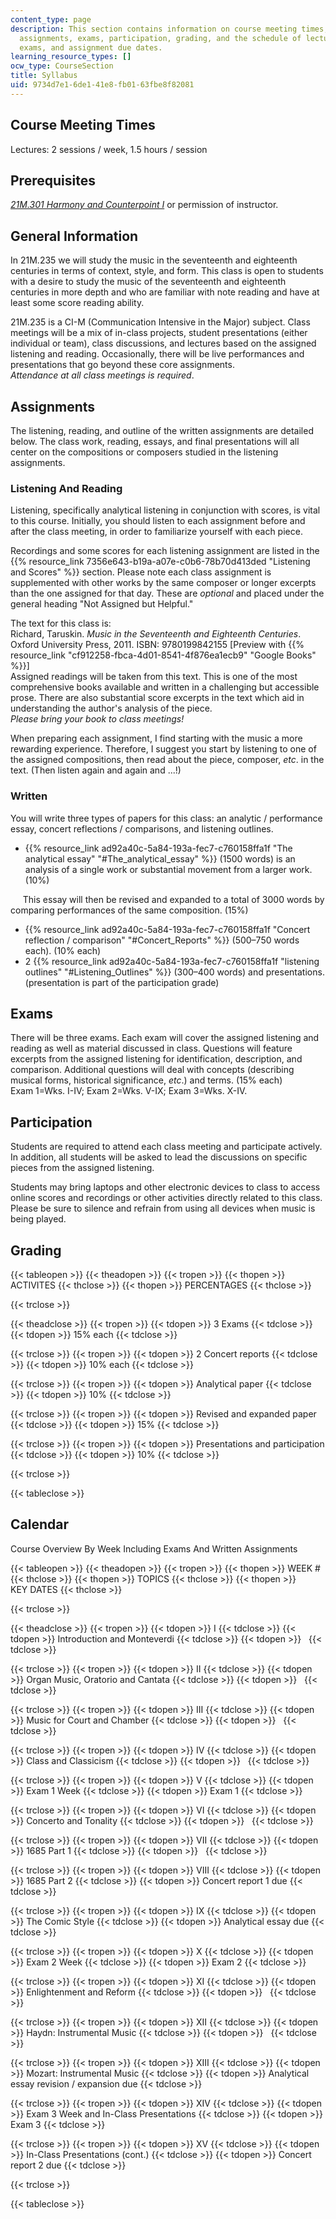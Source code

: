```yaml
---
content_type: page
description: This section contains information on course meeting times, prerequisites,
  assignments, exams, participation, grading, and the schedule of lecture topics,
  exams, and assignment due dates.
learning_resource_types: []
ocw_type: CourseSection
title: Syllabus
uid: 9734d7e1-6de1-41e8-fb01-63fbe8f82081
---
```


Course Meeting Times
--------------------

Lectures: 2 sessions / week, 1.5 hours / session

Prerequisites
-------------

[_21M.301 Harmony and Counterpoint I_](/courses/21m-301-harmony-and-counterpoint-i-spring-2005) or permission of instructor.

General Information
-------------------

In 21M.235 we will study the music in the seventeenth and eighteenth centuries in terms of context, style, and form. This class is open to students with a desire to study the music of the seventeenth and eighteenth centuries in more depth and who are familiar with note reading and have at least some score reading ability.

21M.235 is a CI-M (Communication Intensive in the Major) subject. Class meetings will be a mix of in-class projects, student presentations (either individual or team), class discussions, and lectures based on the assigned listening and reading. Occasionally, there will be live performances and presentations that go beyond these core assignments.  
_Attendance at all class meetings is required_.

Assignments
-----------

The listening, reading, and outline of the written assignments are detailed below. The class work, reading, essays, and final presentations will all center on the compositions or composers studied in the listening assignments.

### Listening And Reading

Listening, specifically analytical listening in conjunction with scores, is vital to this course. Initially, you should listen to each assignment before and after the class meeting, in order to familiarize yourself with each piece.

Recordings and some scores for each listening assignment are listed in the {{% resource_link 7356e643-b19a-a07e-c0b6-78b70d413ded "Listening and Scores" %}} section. Please note each class assignment is supplemented with other works by the same composer or longer excerpts than the one assigned for that day. These are _optional_ and placed under the general heading "Not Assigned but Helpful."

The text for this class is:  
Richard, Taruskin. _Music in the Seventeenth and Eighteenth Centuries_. Oxford University Press, 2011. ISBN: 9780199842155 \[Preview with {{% resource_link "cf912258-fbca-4d01-8541-4f876ea1ecb9" "Google Books" %}}\]  
Assigned readings will be taken from this text. This is one of the most comprehensive books available and written in a challenging but accessible prose. There are also substantial score excerpts in the text which aid in understanding the author's analysis of the piece.  
_Please bring your book to class meetings!_

When preparing each assignment, I find starting with the music a more rewarding experience. Therefore, I suggest you start by listening to one of the assigned compositions, then read about the piece, composer, _etc_. in the text. (Then listen again and again and ...!)

### Written

You will write three types of papers for this class: an analytic / performance essay, concert reflections / comparisons, and listening outlines.

*   {{% resource_link ad92a40c-5a84-193a-fec7-c760158ffa1f "The analytical essay" "#The_analytical_essay" %}} (1500 words) is an analysis of a single work or substantial movement from a larger work. (10%)

     This essay will then be revised and expanded to a total of 3000 words by comparing performances of the same composition. (15%)

*   {{% resource_link ad92a40c-5a84-193a-fec7-c760158ffa1f "Concert reflection / comparison" "#Concert_Reports" %}} (500–750 words each). (10% each)
*   2 {{% resource_link ad92a40c-5a84-193a-fec7-c760158ffa1f "listening outlines" "#Listening_Outlines" %}} (300–400 words) and presentations. (presentation is part of the participation grade)

Exams
-----

There will be three exams. Each exam will cover the assigned listening and reading as well as material discussed in class. Questions will feature excerpts from the assigned listening for identification, description, and comparison. Additional questions will deal with concepts (describing musical forms, historical significance, _etc_.) and terms. (15% each)  
Exam 1=Wks. I-IV; Exam 2=Wks. V-IX; Exam 3=Wks. X-IV.

Participation
-------------

Students are required to attend each class meeting and participate actively. In addition, all students will be asked to lead the discussions on specific pieces from the assigned listening.

Students may bring laptops and other electronic devices to class to access online scores and recordings or other activities directly related to this class. Please be sure to silence and refrain from using all devices when music is being played.

Grading
-------

{{< tableopen >}}
{{< theadopen >}}
{{< tropen >}}
{{< thopen >}}
ACTIVITES
{{< thclose >}}
{{< thopen >}}
PERCENTAGES
{{< thclose >}}

{{< trclose >}}

{{< theadclose >}}
{{< tropen >}}
{{< tdopen >}}
3 Exams
{{< tdclose >}}
{{< tdopen >}}
15% each
{{< tdclose >}}

{{< trclose >}}
{{< tropen >}}
{{< tdopen >}}
2 Concert reports
{{< tdclose >}}
{{< tdopen >}}
10% each
{{< tdclose >}}

{{< trclose >}}
{{< tropen >}}
{{< tdopen >}}
Analytical paper
{{< tdclose >}}
{{< tdopen >}}
10%
{{< tdclose >}}

{{< trclose >}}
{{< tropen >}}
{{< tdopen >}}
Revised and expanded paper
{{< tdclose >}}
{{< tdopen >}}
15%
{{< tdclose >}}

{{< trclose >}}
{{< tropen >}}
{{< tdopen >}}
Presentations and participation
{{< tdclose >}}
{{< tdopen >}}
10%
{{< tdclose >}}

{{< trclose >}}

{{< tableclose >}}

Calendar
--------

Course Overview By Week Including Exams And Written Assignments

{{< tableopen >}}
{{< theadopen >}}
{{< tropen >}}
{{< thopen >}}
WEEK #
{{< thclose >}}
{{< thopen >}}
TOPICS
{{< thclose >}}
{{< thopen >}}
KEY DATES
{{< thclose >}}

{{< trclose >}}

{{< theadclose >}}
{{< tropen >}}
{{< tdopen >}}
I
{{< tdclose >}}
{{< tdopen >}}
Introduction and Monteverdi
{{< tdclose >}}
{{< tdopen >}}
 
{{< tdclose >}}

{{< trclose >}}
{{< tropen >}}
{{< tdopen >}}
II
{{< tdclose >}}
{{< tdopen >}}
Organ Music, Oratorio and Cantata
{{< tdclose >}}
{{< tdopen >}}
 
{{< tdclose >}}

{{< trclose >}}
{{< tropen >}}
{{< tdopen >}}
III
{{< tdclose >}}
{{< tdopen >}}
Music for Court and Chamber
{{< tdclose >}}
{{< tdopen >}}
 
{{< tdclose >}}

{{< trclose >}}
{{< tropen >}}
{{< tdopen >}}
IV
{{< tdclose >}}
{{< tdopen >}}
Class and Classicism
{{< tdclose >}}
{{< tdopen >}}
 
{{< tdclose >}}

{{< trclose >}}
{{< tropen >}}
{{< tdopen >}}
V
{{< tdclose >}}
{{< tdopen >}}
Exam 1 Week
{{< tdclose >}}
{{< tdopen >}}
Exam 1
{{< tdclose >}}

{{< trclose >}}
{{< tropen >}}
{{< tdopen >}}
VI
{{< tdclose >}}
{{< tdopen >}}
Concerto and Tonality
{{< tdclose >}}
{{< tdopen >}}
 
{{< tdclose >}}

{{< trclose >}}
{{< tropen >}}
{{< tdopen >}}
VII
{{< tdclose >}}
{{< tdopen >}}
1685 Part 1
{{< tdclose >}}
{{< tdopen >}}
 
{{< tdclose >}}

{{< trclose >}}
{{< tropen >}}
{{< tdopen >}}
VIII
{{< tdclose >}}
{{< tdopen >}}
1685 Part 2
{{< tdclose >}}
{{< tdopen >}}
Concert report 1 due
{{< tdclose >}}

{{< trclose >}}
{{< tropen >}}
{{< tdopen >}}
IX
{{< tdclose >}}
{{< tdopen >}}
The Comic Style
{{< tdclose >}}
{{< tdopen >}}
Analytical essay due
{{< tdclose >}}

{{< trclose >}}
{{< tropen >}}
{{< tdopen >}}
X
{{< tdclose >}}
{{< tdopen >}}
Exam 2 Week
{{< tdclose >}}
{{< tdopen >}}
Exam 2
{{< tdclose >}}

{{< trclose >}}
{{< tropen >}}
{{< tdopen >}}
XI
{{< tdclose >}}
{{< tdopen >}}
Enlightenment and Reform
{{< tdclose >}}
{{< tdopen >}}
 
{{< tdclose >}}

{{< trclose >}}
{{< tropen >}}
{{< tdopen >}}
XII
{{< tdclose >}}
{{< tdopen >}}
Haydn: Instrumental Music
{{< tdclose >}}
{{< tdopen >}}
 
{{< tdclose >}}

{{< trclose >}}
{{< tropen >}}
{{< tdopen >}}
XIII
{{< tdclose >}}
{{< tdopen >}}
Mozart: Instrumental Music
{{< tdclose >}}
{{< tdopen >}}
Analytical essay revision / expansion due
{{< tdclose >}}

{{< trclose >}}
{{< tropen >}}
{{< tdopen >}}
XIV
{{< tdclose >}}
{{< tdopen >}}
Exam 3 Week and In-Class Presentations
{{< tdclose >}}
{{< tdopen >}}
Exam 3
{{< tdclose >}}

{{< trclose >}}
{{< tropen >}}
{{< tdopen >}}
XV
{{< tdclose >}}
{{< tdopen >}}
In-Class Presentations (cont.)
{{< tdclose >}}
{{< tdopen >}}
Concert report 2 due
{{< tdclose >}}

{{< trclose >}}

{{< tableclose >}}